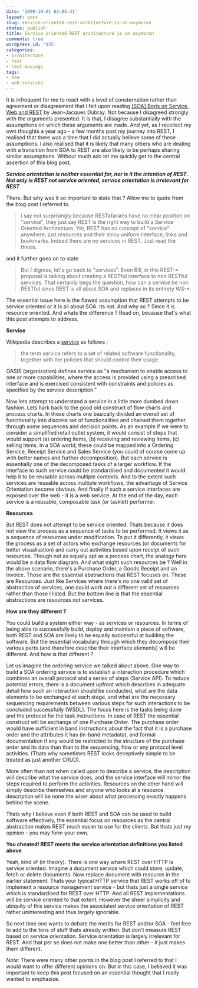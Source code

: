 ```yaml
---
date: '2009-10-01 03:04:41'
layout: post
slug: service-oriented-rest-architecture-is-an-oxymoron
status: publish
title: Service oriented REST architecture is an oxymoron
comments: true
wordpress_id: '835'
categories:
- architecture
- rest
- rest-musings
tags:
- soa
- web services
---
```


It is infrequent for me to react with a level of consternation rather than agreement or disagreement that I felt upon reading [[SOA] Boris on Service, Web and REST](http://www.ebpml.org/blog/200.htm) by Jean-Jacques Dubray. Not because I disagreed strongly with the arguments presented. It is that, I disagree substantially with the assumptions on which these arguments are made. And yet, as I recollect my own thoughts a year ago - a few months post my journey into REST, I realised that there was a time that I did actually believe some of these assumptions. I also realised that it is likely that many others who are dealing with a transition from SOA to REST are also likely to be perhaps sharing similar assumptions. Without much ado let me quickly get to the central assertion of this blog post.

**_Service orientation is neither essential for, nor is it the intention of REST.  
Not only is REST not service oriented, service orientation is irrelevant for REST_**

  
There. But why was it so important to state that ? Allow me to quote from the blog post I referred to.



> I say not surprisingly because RESTafarians have no clear position on "service", they just say REST is the right way to build a Service Oriented Architecture. Yet, REST has no concept of "service" anywhere, just resources and their shiny uniform interface, links and bookmarks. Indeed there are no services in REST. Just read the thesis.



and it further goes on to state



> But I digress, let's go back to "services". Even Bill, in this REST-* proposal is talking about creating a RESTful interface to non RESTful services. That certainly begs the question, how can a service be non RESTful since REST is all about SOA and replaces in its entirety WS-*.



The essential issue here is the flawed assumption that REST attempts to be service oriented or it is all about SOA. Its not. And why so ? Since it is resource oriented. And whats the difference ? Read on, because that's what this post attempts to address.

**Service**

Wikipedia describes a [service](http://en.wikipedia.org/wiki/Service_%28systems_architecture%29) as follows :



> the term service refers to a set of related software functionality, together with the policies that should control their usage.

OASIS (organization) defines service as "a mechanism to enable access to one or more capabilities, where the access is provided using a prescribed interface and is exercised consistent with constraints and policies as specified by the service description."



Now lets attempt to understand a service in a little more dumbed down fashion. Lets hark back to the good old construct of flow charts and process charts. In these charts one basically divided an overall set of functionality into discrete set of functionalities and chained them together through some sequences and decision points. As an example if we were to consider a simplified retail outlet system, it would consist of steps that would support (a) ordering items, (b) receiving and reviewing items, (c) selling items. In a SOA world, these could be mapped into a Ordering Service, Receipt Service and Sales Service (you could of course come up with better names and further decomposition). But each service is essentially one of the decomposed tasks of a larger workflow. If the interface to such service could be standardised and documented it would help it to be reusable across multiple contexts. And to the extent such services are reusable across multiple workflows, the advantage of Service Orientation become obvious. And finally if such a service interfaces are exposed over the web - it is a web service. At the end of the day, each service is a reusable, composable task (or tasklet) performer.

**Resources**

But REST does not attempt to be service oriented. Thats because it does not view the process as a sequence of tasks to be performed. It views it as a sequence of resources under modification. To put it differently, it views the process as a set of actors who exchange resources (or documents for better visualisation) and carry out activities based upon receipt of such resources. Though not as equally apt as a process chart, the analogy here would be a data flow diagram. And what might such resources be ? Well in the above scenario, there's a Purchase Order, a Goods Receipt and an Invoice. Those are the essential abstractions that REST focuses on. These are Resources. Just like Services where there's no one valid set of abstraction of services, one could work out a different set of resources rather than those I listed. But the bottom line is that the essential abstractions are resources *not* services.

**How are they different ?**

You could build a system either way - as services or resources. In terms of being able to successfully build, deploy and maintain a piece of software, both REST and SOA are likely to be equally successful at building the software. But the essential vocabulary through which they decompose their various parts (and therefore describe their interface elements) will be different. And how is that different ?

Let us imagine the ordering service we talked about above. One way to build a SOA ordering service is to establish a interaction procedure which combines an overall protocol and a series of steps (Service API). To reduce potential errors, there is a document upfront which describes in adequate detail how such an interaction should be conducted, what are the data elements to be exchanged at each stage, and what are the necessary sequencing requirements between various steps for such interactions to be concluded successfully (WSDL). The focus here is the tasks being done and the protocol for the task instructions. In case of REST the essential construct will be exchange of one Purchase Order. The purchase order would have sufficient in band instructions about the fact that it is a purchase order and the attributes it has (in-band metadata), and formal documentation if any would be restricted to the structure of the purchase order and its data than than to the sequencing, flow or any protocol level activities. (Thats why sometimes REST looks deceptively simple to be treated as just another CRUD). 

More often than not when called upon to describe a service, the description will describe what the service does, and the service interface will mirror the steps required to perform the activities. Resources on the other hand will simply describe themselves and anyone who looks at a resource description will be none the wiser about what processing exactly happens behind the scene.

Thats why I believe even if both REST and SOA can be used to build software effectively, the essential focus on resources as the central abstraction makes REST much easier to use for the clients. But thats just my opinion - you may form your own.

**You cheated! REST meets the service orientation definitions you listed above**

Yeah, kind of (in theory). There is one way where REST over HTTP is service oriented. Imagine a document service which could store, update, fetch or delete documents. Now replace document with resource in the earlier statement. Thats your typical HTTP service that REST works off of to implement a resource management service - but thats just a single service which is standardised for REST over HTTP.  And all REST implementations will be service oriented to that extent. However the sheer simplicity and ubiquity of this service makes the associated service orientation of REST rather uninteresting and thus largely ignorable.

So next time one wants to debate the merits for REST and/or SOA - feel free to add to the tons of stuff thats already written. But don't measure REST based on service orientation. Service orientation is largely irrelevant for REST. And that per se does not make one better than other - it just makes them different.

_Note:_ There were many other points in the blog post I referred to that I would want to offer different opinions on. But in this case, I believed it was important to keep this post focused on an essential thought that I really wanted to emphasize.




